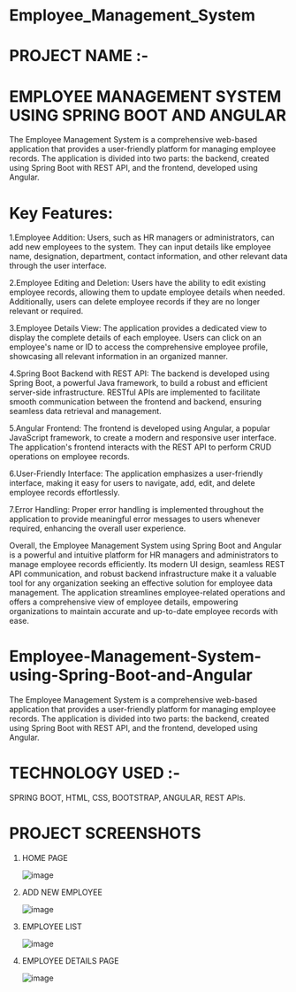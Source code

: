 # Employee_Management_System
# PROJECT NAME :-
# EMPLOYEE MANAGEMENT SYSTEM USING SPRING BOOT AND ANGULAR
The Employee Management System is a comprehensive web-based application that provides a user-friendly platform for managing employee records. The application is divided into two parts: the backend, created using Spring Boot with REST API, and the frontend, developed using Angular.

# Key Features:
1.Employee Addition: Users, such as HR managers or administrators, can add new employees to the system. They can input details like employee name, designation, department, contact information, and other relevant data through the user interface.

2.Employee Editing and Deletion: Users have the ability to edit existing employee records, allowing them to update employee details when needed. Additionally, users can delete employee records if they are no longer relevant or required.

3.Employee Details View: The application provides a dedicated view to display the complete details of each employee. Users can click on an employee's name or ID to access the comprehensive employee profile, showcasing all relevant information in an organized manner.

4.Spring Boot Backend with REST API: The backend is developed using Spring Boot, a powerful Java framework, to build a robust and efficient server-side infrastructure. RESTful APIs are implemented to facilitate smooth communication between the frontend and backend, ensuring seamless data retrieval and management.

5.Angular Frontend: The frontend is developed using Angular, a popular JavaScript framework, to create a modern and responsive user interface. The application's frontend interacts with the REST API to perform CRUD operations on employee records.

6.User-Friendly Interface: The application emphasizes a user-friendly interface, making it easy for users to navigate, add, edit, and delete employee records effortlessly.

7.Error Handling: Proper error handling is implemented throughout the application to provide meaningful error messages to users whenever required, enhancing the overall user experience.

Overall, the Employee Management System using Spring Boot and Angular is a powerful and intuitive platform for HR managers and administrators to manage employee records efficiently. Its modern UI design, seamless REST API communication, and robust backend infrastructure make it a valuable tool for any organization seeking an effective solution for employee data management. The application streamlines employee-related operations and offers a comprehensive view of employee details, empowering organizations to maintain accurate and up-to-date employee records with ease.

# Employee-Management-System-using-Spring-Boot-and-Angular
The Employee Management System is a comprehensive web-based application that provides a user-friendly platform for managing employee records. The application is divided into two parts: the backend, created using Spring Boot with REST API, and the frontend, developed using Angular.

# TECHNOLOGY USED :-
SPRING BOOT, HTML, CSS, BOOTSTRAP, ANGULAR, REST APIs.

# PROJECT SCREENSHOTS
1. HOME PAGE

    ![image](https://github.com/user-attachments/assets/33b43dab-bad5-48bb-b14b-f491984256fc)

2. ADD NEW EMPLOYEE

    ![image](https://github.com/user-attachments/assets/087f688f-841f-4151-b9e2-d94d26cd607e)

3. EMPLOYEE LIST

    ![image](https://github.com/user-attachments/assets/f90079b6-dfbf-45d4-a017-79eee9614cea)

4. EMPLOYEE DETAILS PAGE

    ![image](https://github.com/user-attachments/assets/d5781660-9f5b-4168-bed8-a186fc22097a)
